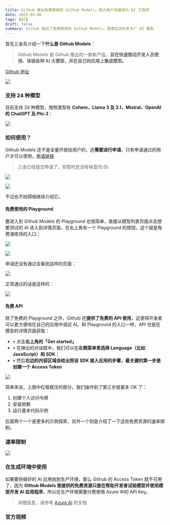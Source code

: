 ```yaml
---
title: Github 推出免费使用的 Github Models，助力用户快速成为 AI 工程师
date: 2025-03-06
tags: [AI]
draft: false
summary: Github 推出了免费使用的 Github Models，里面包含好多大厂 AI 模型
---
```


首先三金先介绍一下**什么是 Github Models**：

> Github Models 是 Github 推出的一款新产品，**旨在快速推动开发人员使用、体验各种 AI 大模型，并在自己的应用上集成模型。**

[Github 地址](https://github.com/marketplace/models)

![](https://note.ihsxu.com/api/imgs/1722697711075.webp)

### 支持 24 种模型

目前支持 24 种模型，按照类型有 **Cohere、Llama 3 及 3.1、Mistral、OpenAI 的 ChatGPT 及 Phi-3**：

![](https://note.ihsxu.com/api/imgs/1722697735838.webp)

### 如何使用？

Github Models 还不是全量开放给用户的，还**需要进行申请**，只有申请通过的用户才可以使用，[申请链接](https://github.com/marketplace/models/waitlist/join)

> 三金已经提交申请了，但暂时还没有啥音讯:😓:

![](https://note.ihsxu.com/api/imgs/1722697786074.webp)

![](https://note.ihsxu.com/api/imgs/1722697830282.webp)

不过也不妨碍咱继续介绍它。

#### 免费使用的 Playground

要进入到 Github Models 的 Playground 也很简单，直接从模型列表页面点击想要测试的 AI 进入到详情页面，在右上角有一个 Playground 的按钮，这个就是免费演练场的入口：

![](https://note.ihsxu.com/api/imgs/1722772810197.webp)

![](https://note.ihsxu.com/api/imgs/1722772826817.webp)

申请还没有通过会看到这样的页面：

![](https://note.ihsxu.com/api/imgs/1722772877119.webp)

正常通过的话是这样的：

![](https://note.ihsxu.com/api/imgs/1722775234415.webp)

#### 免费 API

除了免费的 Playground 之外，Github 还**提供了免费的 API 使用**，这使得开发者可以更方便地在自己的应用中调试 AI。和 Playground 的入口一样，API 也是在模型的详情页面获取：

* •
  点击**右上角的「Get started」**
* •
  在弹出的对话框中，我们可以在**左侧菜单里选择 Language（比如 JavaScript）和 SDK**；
* •
  然后**右边的内容区域会给出将该 SDK 接入应用的步骤，最关键的第一步是创建一个 Access Token**

![](https://note.ihsxu.com/api/imgs/1722773402817.webp)

简单来说，上图中红框框住的部分，我们操作到了第三步就基本 OK 了：

1. 创建个人访问令牌
2. 安装依赖
3. 运行基本代码示例

后面两个一个是更多的示例探索，另外一个则是介绍了一下这些免费资源的速率限制。

### 速率限制

![](https://note.ihsxu.com/api/imgs/1722773657571.webp)

### 在生成环境中使用

如果要将做好的 AI 应用放到生产环境，那么 Github 的 Access Token 就不可用了，因为 **GIthub Models 里提供的免费资源只是在帮助开发者试验模型并使用模型开发 AI 应用程序**。所以在生产环境需要付费使用 Azure 中的 API Key。

> 详细信息，请参考 [Azure AI](https://ai.azure.com/github/model/docs) 的文档

### 官方视频

